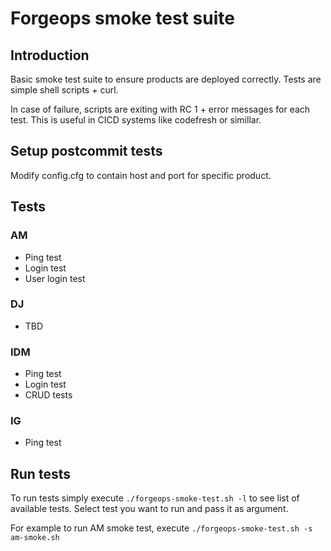 # Forgeops smoke test suite
## Introduction
Basic smoke test suite to ensure products are deployed correctly.
Tests are simple shell scripts + curl.

In case of failure, scripts are exiting with RC 1 + error messages for
each test. This is useful in CICD systems like codefresh or simillar.

## Setup postcommit tests
Modify config.cfg to contain host and port for specific product.

## Tests
### AM
- Ping test
- Login test
- User login test

### DJ
- TBD

### IDM
- Ping test
- Login test
- CRUD tests

### IG
- Ping test

## Run tests
To run tests simply execute `./forgeops-smoke-test.sh -l` to see list
of available tests. Select test you want to run and pass it as argument.

For example to run AM smoke test, execute `./forgeops-smoke-test.sh -s am-smoke.sh`
